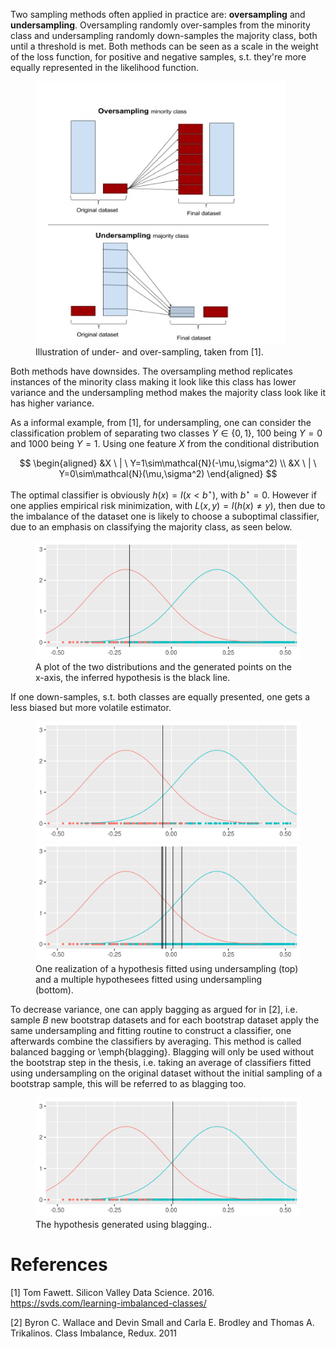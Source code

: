 Two sampling methods often applied in practice are: **oversampling** and **undersampling**. <!--more--> Oversampling randomly over-samples from the minority class and undersampling randomly down-samples the majority class, both until a threshold is met. Both methods can be seen as a scale in the weight of the loss function, for positive and negative samples, s.t. they're more equally represented in the likelihood function.

<figure>
    <img src="/assets/images/2017-06-30-blagging/ImbalancedClasses_fig5.png" width="400" height="auto">
    <figcaption>Illustration of under- and over-sampling, taken from [1].</figcaption>
</figure>

Both methods have downsides. The oversampling method replicates instances of the minority class making it look like this class has lower variance and the undersampling method makes the majority class look like it has higher variance.

As a informal example, from [1], for undersampling, one can consider the classification problem of separating two classes $Y\in\{0,1\}$, 100 being $Y=0$ and 1000 being $Y=1$. Using one feature $X$ from the conditional distribution

$$
\begin{aligned}
	&X \ | \ Y=1\sim\mathcal{N}(-\mu,\sigma^2) \\
	&X \ | \ Y=0\sim\mathcal{N}(\mu,\sigma^2)
\end{aligned}
$$

The optimal classifier is obviously $h(x)=I(x<b^\star)$, with $b^\star=0$. However if one applies empirical risk minimization, with $L(x,y)=I(h(x)\neq y)$, then due to the imbalance of the dataset one is likely to choose a suboptimal classifier, due to an emphasis on classifying the majority class, as seen below.


<figure>
    <img src="/assets/images/2017-06-30-blagging/samplingUndersampled.png">
    <figcaption>A plot of the two distributions and the generated points on the x-axis, the inferred hypothesis is the black line.</figcaption>
</figure> 

If one down-samples, s.t. both classes are equally presented, one gets a less biased but more volatile estimator.

<figure>
   <img src="/assets/images/2017-06-30-blagging/samplingUnder1.png">
   <img src="/assets/images/2017-06-30-blagging/samplingUnderMany.png">
   <figcaption>One realization of a hypothesis fitted using undersampling (top) and a multiple hypothesees fitted using undersampling (bottom).</figcaption>
</figure>

To decrease variance, one can apply bagging as argued for in [2], i.e. sample $B$ new bootstrap datasets and for each bootstrap dataset apply the same undersampling and fitting routine to construct a classifier, one afterwards combine the classifiers by averaging. This method is called balanced bagging or \emph{blagging}. Blagging will only be used without the bootstrap step in the thesis, i.e. taking an average of classifiers fitted using undersampling on the original dataset without the initial sampling of a bootstrap sample, this will be referred to as blagging too.

<figure>
    <img src="/assets/images/2017-06-30-blagging/samplingUnderBag.png" style="align: left;">
    <figcaption>The hypothesis generated using blagging..</figcaption>
</figure>

# References

[1] Tom Fawett. Silicon Valley Data Science. 2016. https://svds.com/learning-imbalanced-classes/

[2] Byron C. Wallace and Devin Small and Carla E. Brodley and Thomas A. Trikalinos. Class Imbalance, Redux. 2011
